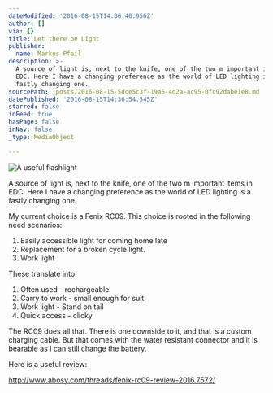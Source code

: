 ```yaml
---
dateModified: '2016-08-15T14:36:40.956Z'
author: []
via: {}
title: Let there be Light
publisher:
  name: Markus Pfeil
description: >-
  A source of light is, next to the knife, one of the two m important items in
  EDC. Here I have a changing preference as the world of LED lighting is a
  fastly changing one.
sourcePath: _posts/2016-08-15-5dce5c3f-19a5-4d2a-ac95-0fc92dabe1e8.md
datePublished: '2016-08-15T14:36:54.545Z'
starred: false
inFeed: true
hasPage: false
inNav: false
_type: MediaObject

---
```

![A useful flashlight](https://the-grid-user-content.s3-us-west-2.amazonaws.com/78b31803-b66a-4c3e-981e-de2668f30534.jpg)

A source of light is, next to the knife, one of the two m important items in EDC. Here I have a changing preference as the world of LED lighting is a fastly changing one.

My current choice is a Fenix RC09\. This choice is rooted in the following need scenarios:

1. Easily accessible light for coming home late
2. Replacement for a broken cycle light.
3. Work light

These translate into:

1. Often used - rechargeable
2. Carry to work - small enough for suit
3. Work light - Stand on tail
4. Quick access - clicky

The RC09 does all that. There is one downside to it, and that is a custom charging cable. But that comes with the water resistant connector and it is bearable as I can still change the battery.

Here is a useful review:

http://www.abosy.com/threads/fenix-rc09-review-2016.7572/